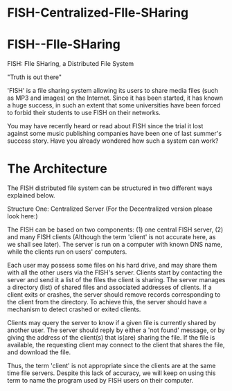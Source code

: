 FISH-Centralized-FIle-SHaring
=============================

FISH--FIle-SHaring
==================

FISH: FIle SHaring, a Distributed File System

"Truth is out there"

'FISH' is a file sharing system allowing its users to share media files (such as MP3 and images) on the Internet. Since it has been started, it has known a huge success, in such an extent that some universities have been forced to forbid their students to use FISH on their networks.

You may have recently heard or read about FISH since the trial it lost against some music publishing companies have been one of last summer's success story. Have you already wondered how such a system can work?


The Architecture
==================

The FISH distributed file system can be structured in two different ways explained below.

Structure One: Centralized Server (For the Decentralized version please look here:)

The FISH can be based on two components: (1) one central FISH server,  (2) and many FISH clients (Although the term 'client' is not accurate here, as we shall see later). The server is run on a computer  with known DNS name, while the clients run on users' computers.

Each user may possess some files on his hard drive, and may share them with all the other users via the FISH's server. Clients start by contacting the server and send it a list of the files the client is sharing. The server manages a directory (list) of shared files and associated addresses of clients. If a client exits or crashes, the server should remove records corresponding to the client from the directory. To achieve this, the server should have a mechanism to detect crashed or exited clients.

Clients may query the server to know if a given file is currently shared by another user. The server should reply by either a 'not found' message, or by giving the address of the client(s) that is(are) sharing the file. If the file is available, the requesting client may connect to the client that shares the file, and download the file.

Thus, the term 'client' is not appropriate since the clients are at the same time file servers. Despite this lack of accuracy, we will keep on using this term to name the program used by FISH users on their computer.

